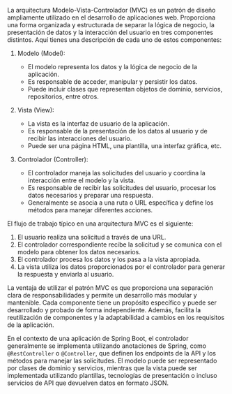 La arquitectura Modelo-Vista-Controlador (MVC) es un patrón de diseño ampliamente utilizado en el desarrollo de aplicaciones web. Proporciona una forma organizada y estructurada de separar la lógica de negocio, la presentación de datos y la interacción del usuario en tres componentes distintos. Aquí tienes una descripción de cada uno de estos componentes:

1. Modelo (Model):
    
    - El modelo representa los datos y la lógica de negocio de la aplicación.
    - Es responsable de acceder, manipular y persistir los datos.
    - Puede incluir clases que representan objetos de dominio, servicios, repositorios, entre otros.
2. Vista (View):
    
    - La vista es la interfaz de usuario de la aplicación.
    - Es responsable de la presentación de los datos al usuario y de recibir las interacciones del usuario.
    - Puede ser una página HTML, una plantilla, una interfaz gráfica, etc.
3. Controlador (Controller):
    
    - El controlador maneja las solicitudes del usuario y coordina la interacción entre el modelo y la vista.
    - Es responsable de recibir las solicitudes del usuario, procesar los datos necesarios y preparar una respuesta.
    - Generalmente se asocia a una ruta o URL específica y define los métodos para manejar diferentes acciones.

El flujo de trabajo típico en una arquitectura MVC es el siguiente:

1. El usuario realiza una solicitud a través de una URL.
2. El controlador correspondiente recibe la solicitud y se comunica con el modelo para obtener los datos necesarios.
3. El controlador procesa los datos y los pasa a la vista apropiada.
4. La vista utiliza los datos proporcionados por el controlador para generar la respuesta y enviarla al usuario.

La ventaja de utilizar el patrón MVC es que proporciona una separación clara de responsabilidades y permite un desarrollo más modular y mantenible. Cada componente tiene un propósito específico y puede ser desarrollado y probado de forma independiente. Además, facilita la reutilización de componentes y la adaptabilidad a cambios en los requisitos de la aplicación.

En el contexto de una aplicación de Spring Boot, el controlador generalmente se implementa utilizando anotaciones de Spring, como `@RestController` o `@Controller`, que definen los endpoints de la API y los métodos para manejar las solicitudes. El modelo puede ser representado por clases de dominio y servicios, mientras que la vista puede ser implementada utilizando plantillas, tecnologías de presentación o incluso servicios de API que devuelven datos en formato JSON.